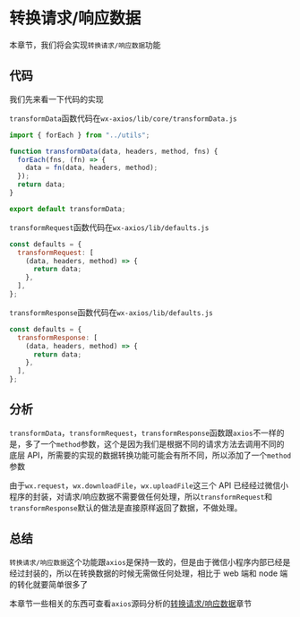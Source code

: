 # 转换请求/响应数据

本章节，我们将会实现`转换请求/响应数据`功能

## 代码

我们先来看一下代码的实现

`transformData`函数代码在`wx-axios/lib/core/transformData.js`

```javascript
import { forEach } from "../utils";

function transformData(data, headers, method, fns) {
  forEach(fns, (fn) => {
    data = fn(data, headers, method);
  });
  return data;
}

export default transformData;
```

`transformRequest`函数代码在`wx-axios/lib/defaults.js`

```javascript
const defaults = {
  transformRequest: [
    (data, headers, method) => {
      return data;
    },
  ],
};
```

`transformResponse`函数代码在`wx-axios/lib/defaults.js`

```javascript
const defaults = {
  transformResponse: [
    (data, headers, method) => {
      return data;
    },
  ],
};
```

## 分析

`transformData`，`transformRequest`，`transformResponse`函数跟`axios`不一样的是，多了一个`method`参数，这个是因为我们是根据不同的请求方法去调用不同的底层 API，所需要的实现的数据转换功能可能会有所不同，所以添加了一个`method`参数

由于`wx.request`，`wx.downloadFile`，`wx.uploadFile`这三个 API 已经经过微信小程序的封装，对请求/响应数据不需要做任何处理，所以`transformRequest`和`transformResponse`默认的做法是直接原样返回了数据，不做处理。

## 总结

`转换请求/响应数据`这个功能跟`axios`是保持一致的，但是由于微信小程序内部已经是经过封装的，所以在转换数据的时候无需做任何处理，相比于 web 端和 node 端的转化就要简单很多了

本章节一些相关的东西可查看`axios`源码分析的[转换请求/响应数据](/analysis/08-transformData)章节
